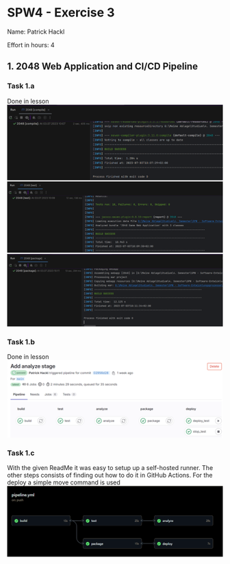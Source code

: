 SPW4 - Exercise 3
=================

Name: Patrick Hackl

Effort in hours: 4

## 1. 2048 Web Application and CI/CD Pipeline

### Task 1.a

Done in lesson
![MVN_Compile.png](MVN_Compile.png)
![MVN_Test.png](MVN_Test.png)
![MVN_Package.png](MVN_Package.png)

### Task 1.b

Done in lesson
![GitLab-Pipeline Success.png](GitLab-Pipeline%20Success.png)

### Task 1.c

With the given ReadMe it was easy to setup up a self-hosted
runner. 
The other steps consists of finding out how to do it in GitHub Actions. 
For the deploy a simple move command is used
![GitHub-Actions Success.png](GitHub-Actions%20Success.png)